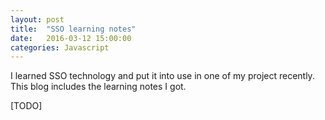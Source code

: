 ```yaml
---
layout: post
title:  "SSO learning notes"
date:   2016-03-12 15:00:00
categories: Javascript
---
```

I learned SSO technology and put it into use in one of my project recently. This blog includes the learning notes I got.

[TODO]
